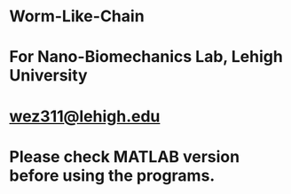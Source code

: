 # Worm-Like-Chain
# For Nano-Biomechanics Lab, Lehigh University 
# wez311@lehigh.edu
# Please check MATLAB version before using the programs.
